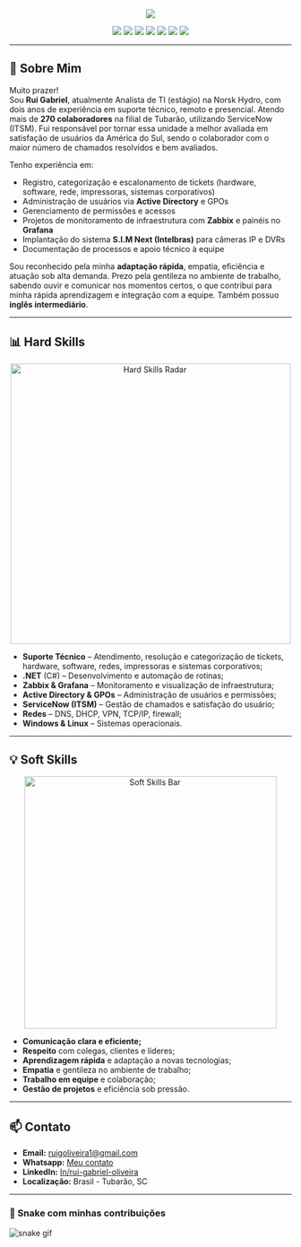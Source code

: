 <!-- Cabeçalho animado com SVG, destaca nome e título -->
<div align="center">
  <img src="https://readme-typing-svg.demolab.com?font=Fira+Code&weight=500&size=28&duration=2500&pause=100&color=00BFFF&center=true&vCenter=true&multiline=true&width=700&height=100&lines=Olá%2C+eu+sou+Rui+Gabriel!;Entusiasta+de+Tecnologia."/>
</div>

<!-- Badges de tecnologias principais, centralizados com HTML -->
<p align="center">
  <img src="https://img.shields.io/badge/.NET-512BD4?style=for-the-badge&logo=dotnet&logoColor=white" />
  <img src="https://img.shields.io/badge/Zabbix-E94D2A?style=for-the-badge&logo=zabbix&logoColor=white" />
  <img src="https://img.shields.io/badge/Grafana-F46800?style=for-the-badge&logo=grafana&logoColor=white" />
  <img src="https://img.shields.io/badge/Active%20Directory-003366?style=for-the-badge&logo=microsoft&logoColor=white" />
  <img src="https://img.shields.io/badge/ServiceNow-00A1E0?style=for-the-badge&logo=servicenow&logoColor=white" />
  <img src="https://img.shields.io/badge/Windows%20Server-0078D6?style=for-the-badge&logo=windows&logoColor=white" />
  <img src="https://img.shields.io/badge/ITSM-0052CC?style=for-the-badge&logo=atlassian&logoColor=white" />
</p>

---

## 🚀 Sobre Mim

<!-- Apresentação pessoal e resumo de resultados -->
Muito prazer!  
Sou **Rui Gabriel**, atualmente Analista de TI (estágio) na Norsk Hydro, com dois anos de experiência em suporte técnico, remoto e presencial. Atendo mais de **270 colaboradores** na filial de Tubarão, utilizando ServiceNow (ITSM). Fui responsável por tornar essa unidade a melhor avaliada em satisfação de usuários da América do Sul, sendo o colaborador com o maior número de chamados resolvidos e bem avaliados.

Tenho experiência em:
- Registro, categorização e escalonamento de tickets (hardware, software, rede, impressoras, sistemas corporativos)
- Administração de usuários via **Active Directory** e GPOs
- Gerenciamento de permissões e acessos
- Projetos de monitoramento de infraestrutura com **Zabbix** e painéis no **Grafana**
- Implantação do sistema **S.I.M Next (Intelbras)** para câmeras IP e DVRs
- Documentação de processos e apoio técnico à equipe

Sou reconhecido pela minha **adaptação rápida**, empatia, eficiência e atuação sob alta demanda. Prezo pela gentileza no ambiente de trabalho, sabendo ouvir e comunicar nos momentos certos, o que contribui para minha rápida aprendizagem e integração com a equipe. Também possuo **inglês intermediário**.

---

## 📊 Hard Skills

<!-- Gráfico radar gerado por quickchart.io, mostra domínio em cada hard skill -->
<div align="center">
  <img src="https://quickchart.io/chart?c={type:'radar',data:{labels:['Suporte Técnico','.NET','Zabbix','Grafana','Active Directory','ServiceNow','Redes','Windows Server'],datasets:[{label:'Nível',data:[99,80,85,80,75,90,80,75],backgroundColor:'rgba(0,191,255,0.3)',borderColor:'rgba(0,191,255,1)'}]}}" alt="Hard Skills Radar" width="500"/>
</div>

<!-- Lista detalhada das hard skills -->
- **Suporte Técnico** – Atendimento, resolução e categorização de tickets, hardware, software, redes, impressoras e sistemas corporativos;
- **.NET** (C#) – Desenvolvimento e automação de rotinas;
- **Zabbix & Grafana** – Monitoramento e visualização de infraestrutura;
- **Active Directory & GPOs** – Administração de usuários e permissões;
- **ServiceNow (ITSM)** – Gestão de chamados e satisfação do usuário;
- **Redes** – DNS, DHCP, VPN, TCP/IP, firewall;
- **Windows & Linux** – Sistemas operacionais.

---

## 💡 Soft Skills

<!-- Gráfico de barras via quickchart.io, mostra soft skills desenvolvidas -->
<div align="center">
  <img src="https://quickchart.io/chart?c={type:'bar',data:{labels:['Comunicação','Respeito','Aprendizagem Rápida','Empatia','Trabalho em Equipe','Gestão de Tempo'],datasets:[{label:'Nível',data:[95,98,97,95,93,90],backgroundColor:'rgba(0,191,255,0.7)'}]}}" alt="Soft Skills Bar" width="450"/>
</div>

<!-- Lista detalhada das soft skills -->
- **Comunicação clara e eficiente;**
- **Respeito** com colegas, clientes e líderes;
- **Aprendizagem rápida** e adaptação a novas tecnologias;
- **Empatia** e gentileza no ambiente de trabalho;
- **Trabalho em equipe** e colaboração;
- **Gestão de projetos** e eficiência sob pressão.

---

## 📫 Contato

<!-- Seção de contato para networking e oportunidades -->
- **Email:** ruigoliveira1@gmail.com
- **Whatsapp:** [Meu contato](https://wa.me/5555991567408)
- **LinkedIn:** [In/rui-gabriel-oliveira](https://www.linkedin.com/in/rui-gabriel-oliveira/)
- **Localização:** Brasil - Tubarão, SC

---

### 🐍 Snake com minhas contribuições

![snake gif](https://ruigabriel1.github.io/github-snake/dist/tech-snake.gif)